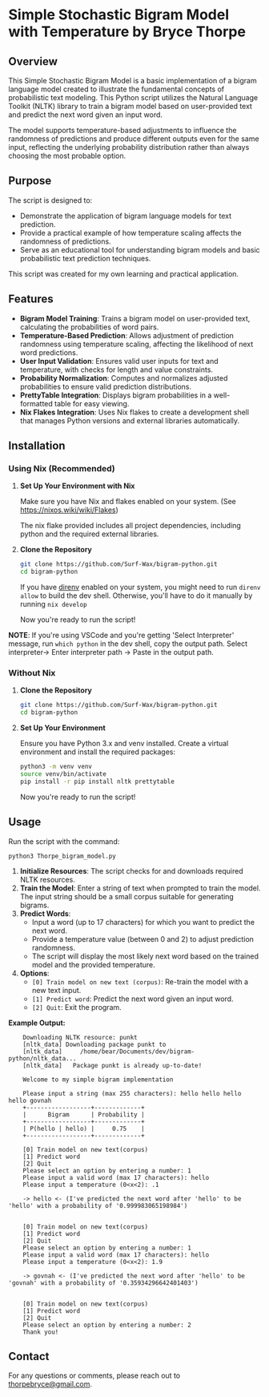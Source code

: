 # Simple Stochastic Bigram Model with Temperature by Bryce Thorpe

## Overview

This Simple Stochastic Bigram Model is a basic implementation of a bigram language model created to illustrate the fundamental concepts of probabilistic text modeling. This Python script utilizes the Natural Language Toolkit (NLTK) library to train a bigram model based on user-provided text and predict the next word given an input word. 

The model supports temperature-based adjustments to influence the randomness of predictions and produce different outputs even for the same input, reflecting the underlying probability distribution rather than always choosing the most probable option.

## Purpose

The script is designed to:
- Demonstrate the application of bigram language models for text prediction.
- Provide a practical example of how temperature scaling affects the randomness of predictions.
- Serve as an educational tool for understanding bigram models and basic probabilistic text prediction techniques.

This script was created for my own learning and practical application.

## Features

- **Bigram Model Training**: Trains a bigram model on user-provided text, calculating the probabilities of word pairs.
- **Temperature-Based Prediction**: Allows adjustment of prediction randomness using temperature scaling, affecting the likelihood of next word predictions.
- **User Input Validation**: Ensures valid user inputs for text and temperature, with checks for length and value constraints.
- **Probability Normalization**: Computes and normalizes adjusted probabilities to ensure valid prediction distributions.
- **PrettyTable Integration**: Displays bigram probabilities in a well-formatted table for easy viewing.
- **Nix Flakes Integration**: Uses Nix flakes to create a development shell that manages Python versions and external libraries automatically.

## Installation

### Using Nix (Recommended)

1. **Set Up Your Environment with Nix**

   Make sure you have Nix and flakes enabled on your system. (See https://nixos.wiki/wiki/Flakes)
   
   The nix flake provided includes all project dependencies, including python and the required external libraries.

   

3. **Clone the Repository**

   ```bash
   git clone https://github.com/Surf-Wax/bigram-python.git
   cd bigram-python
   ```

   If you have [direnv](https://github.com/nix-community/nix-direnv) enabled on your system, you might need to run ```direnv allow``` to build the dev shell.
   Otherwise, you'll have to do it manually by running ```nix develop```

   Now you're ready to run the script!

  **NOTE**: If you're using VSCode and you're getting 'Select Interpreter' message, run `which python` in the dev shell, copy the output path. Select interpreter-> Enter interpreter path -> Paste in the output path. 

### Without Nix

1. **Clone the Repository**

   ```bash
   git clone https://github.com/Surf-Wax/bigram-python.git
   cd bigram-python
   ```

2. **Set Up Your Environment**

   Ensure you have Python 3.x and venv installed. Create a virtual environment and install the required packages:

   ```bash
   python3 -m venv venv
   source venv/bin/activate
   pip install -r pip install nltk prettytable
   ```
   
   Now you're ready to run the script!

## Usage

Run the script with the command:
```
python3 Thorpe_bigram_model.py
```

1. **Initialize Resources**: The script checks for and downloads required NLTK resources.
2. **Train the Model**: Enter a string of text when prompted to train the model. The input string should be a small corpus suitable for generating bigrams. 
3. **Predict Words**:
    - Input a word (up to 17 characters) for which you want to predict the next word.
    - Provide a temperature value (between 0 and 2) to adjust prediction randomness.
    - The script will display the most likely next word based on the trained model and the provided temperature.
4. **Options**:
    - `[0] Train model on new text (corpus)`: Re-train the model with a new text input.
    - `[1] Predict word`: Predict the next word given an input word.
    - `[2] Quit`: Exit the program.

**Example Output:**
```
    Downloading NLTK resource: punkt
    [nltk_data] Downloading package punkt to
    [nltk_data]     /home/bear/Documents/dev/bigram-python/nltk_data...
    [nltk_data]   Package punkt is already up-to-date!
    
    Welcome to my simple bigram implementation
    
    Please input a string (max 255 characters): hello hello hello hello govnah
    +------------------+-------------+
    |      Bigram      | Probability |
    +------------------+-------------+
    | P(hello | hello) |     0.75    |
    +------------------+-------------+
    
    [0] Train model on new text(corpus)
    [1] Predict word
    [2] Quit
    Please select an option by entering a number: 1
    Please input a valid word (max 17 characters): hello
    Please input a temperature (0<x<2): .1
    
    -> hello <- (I've predicted the next word after 'hello' to be 'hello' with a probability of '0.999983065198984')
    
    
    [0] Train model on new text(corpus)
    [1] Predict word
    [2] Quit
    Please select an option by entering a number: 1
    Please input a valid word (max 17 characters): hello
    Please input a temperature (0<x<2): 1.9
    
    -> govnah <- (I've predicted the next word after 'hello' to be 'govnah' with a probability of '0.35934296642401403')
    
    
    [0] Train model on new text(corpus)
    [1] Predict word
    [2] Quit
    Please select an option by entering a number: 2
    Thank you!
```

## Contact
   For any questions or comments, please reach out to thorpebryce@gmail.com.

